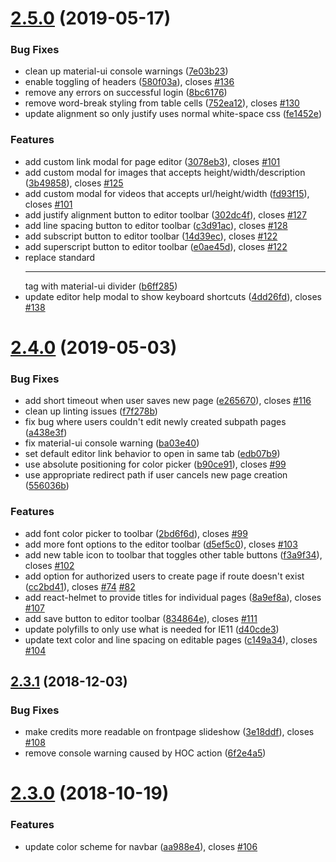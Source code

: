 # [2.5.0](https://github.com/dictyBase/dicty-frontpage/compare/2.4.0...2.5.0) (2019-05-17)


### Bug Fixes

* clean up material-ui console warnings ([7e03b23](https://github.com/dictyBase/dicty-frontpage/commit/7e03b23))
* enable toggling of headers ([580f03a](https://github.com/dictyBase/dicty-frontpage/commit/580f03a)), closes [#136](https://github.com/dictyBase/dicty-frontpage/issues/136)
* remove any errors on successful login ([8bc6176](https://github.com/dictyBase/dicty-frontpage/commit/8bc6176))
* remove word-break styling from table cells ([752ea12](https://github.com/dictyBase/dicty-frontpage/commit/752ea12)), closes [#130](https://github.com/dictyBase/dicty-frontpage/issues/130)
* update alignment so only justify uses normal white-space css ([fe1452e](https://github.com/dictyBase/dicty-frontpage/commit/fe1452e))


### Features

* add custom link modal for page editor ([3078eb3](https://github.com/dictyBase/dicty-frontpage/commit/3078eb3)), closes [#101](https://github.com/dictyBase/dicty-frontpage/issues/101)
* add custom modal for images that accepts height/width/description ([3b49858](https://github.com/dictyBase/dicty-frontpage/commit/3b49858)), closes [#125](https://github.com/dictyBase/dicty-frontpage/issues/125)
* add custom modal for videos that accepts url/height/width ([fd93f15](https://github.com/dictyBase/dicty-frontpage/commit/fd93f15)), closes [#101](https://github.com/dictyBase/dicty-frontpage/issues/101)
* add justify alignment button to editor toolbar ([302dc4f](https://github.com/dictyBase/dicty-frontpage/commit/302dc4f)), closes [#127](https://github.com/dictyBase/dicty-frontpage/issues/127)
* add line spacing button to editor toolbar ([c3d91ac](https://github.com/dictyBase/dicty-frontpage/commit/c3d91ac)), closes [#128](https://github.com/dictyBase/dicty-frontpage/issues/128)
* add subscript button to editor toolbar ([14d39ec](https://github.com/dictyBase/dicty-frontpage/commit/14d39ec)), closes [#122](https://github.com/dictyBase/dicty-frontpage/issues/122)
* add superscript button to editor toolbar ([e0ae45d](https://github.com/dictyBase/dicty-frontpage/commit/e0ae45d)), closes [#122](https://github.com/dictyBase/dicty-frontpage/issues/122)
* replace standard <hr> tag with material-ui divider ([b6ff285](https://github.com/dictyBase/dicty-frontpage/commit/b6ff285))
* update editor help modal to show keyboard shortcuts ([4dd26fd](https://github.com/dictyBase/dicty-frontpage/commit/4dd26fd)), closes [#138](https://github.com/dictyBase/dicty-frontpage/issues/138)

# [2.4.0](https://github.com/dictyBase/dicty-frontpage/compare/2.3.1...2.4.0) (2019-05-03)


### Bug Fixes

* add short timeout when user saves new page ([e265670](https://github.com/dictyBase/dicty-frontpage/commit/e265670)), closes [#116](https://github.com/dictyBase/dicty-frontpage/issues/116)
* clean up linting issues ([f7f278b](https://github.com/dictyBase/dicty-frontpage/commit/f7f278b))
* fix bug where users couldn't edit newly created subpath pages ([a438e3f](https://github.com/dictyBase/dicty-frontpage/commit/a438e3f))
* fix material-ui console warning ([ba03e40](https://github.com/dictyBase/dicty-frontpage/commit/ba03e40))
* set default editor link behavior to open in same tab ([edb07b9](https://github.com/dictyBase/dicty-frontpage/commit/edb07b9))
* use absolute positioning for color picker ([b90ce91](https://github.com/dictyBase/dicty-frontpage/commit/b90ce91)), closes [#99](https://github.com/dictyBase/dicty-frontpage/issues/99)
* use appropriate redirect path if user cancels new page creation ([556036b](https://github.com/dictyBase/dicty-frontpage/commit/556036b))


### Features

* add font color picker to toolbar ([2bd6f6d](https://github.com/dictyBase/dicty-frontpage/commit/2bd6f6d)), closes [#99](https://github.com/dictyBase/dicty-frontpage/issues/99)
* add more font options to the editor toolbar ([d5ef5c0](https://github.com/dictyBase/dicty-frontpage/commit/d5ef5c0)), closes [#103](https://github.com/dictyBase/dicty-frontpage/issues/103)
* add new table icon to toolbar that toggles other table buttons ([f3a9f34](https://github.com/dictyBase/dicty-frontpage/commit/f3a9f34)), closes [#102](https://github.com/dictyBase/dicty-frontpage/issues/102)
* add option for authorized users to create page if route doesn't exist ([cc2bd41](https://github.com/dictyBase/dicty-frontpage/commit/cc2bd41)), closes [#74](https://github.com/dictyBase/dicty-frontpage/issues/74) [#82](https://github.com/dictyBase/dicty-frontpage/issues/82)
* add react-helmet to provide titles for individual pages ([8a9ef8a](https://github.com/dictyBase/dicty-frontpage/commit/8a9ef8a)), closes [#107](https://github.com/dictyBase/dicty-frontpage/issues/107)
* add save button to editor toolbar ([834864e](https://github.com/dictyBase/dicty-frontpage/commit/834864e)), closes [#111](https://github.com/dictyBase/dicty-frontpage/issues/111)
* update polyfills to only use what is needed for IE11 ([d40cde3](https://github.com/dictyBase/dicty-frontpage/commit/d40cde3))
* update text color and line spacing on editable pages ([c149a34](https://github.com/dictyBase/dicty-frontpage/commit/c149a34)), closes [#104](https://github.com/dictyBase/dicty-frontpage/issues/104)

## [2.3.1](https://github.com/dictyBase/dicty-frontpage/compare/2.3.0...2.3.1) (2018-12-03)


### Bug Fixes

* make credits more readable on frontpage slideshow ([3e18ddf](https://github.com/dictyBase/dicty-frontpage/commit/3e18ddf)), closes [#108](https://github.com/dictyBase/dicty-frontpage/issues/108)
* remove console warning caused by HOC action ([6f2e4a5](https://github.com/dictyBase/dicty-frontpage/commit/6f2e4a5))

# [2.3.0](https://github.com/dictyBase/dicty-frontpage/compare/2.2.1...2.3.0) (2018-10-19)


### Features

* update color scheme for navbar ([aa988e4](https://github.com/dictyBase/dicty-frontpage/commit/aa988e4)), closes [#106](https://github.com/dictyBase/dicty-frontpage/issues/106)
